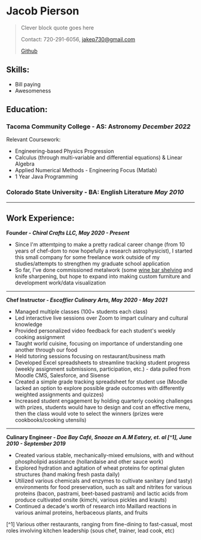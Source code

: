 # Jacob Pierson #
> Clever block quote goes here
> 
> Contact: 720-291-6056, [jakep730@gmail.com](mailto:jakep730@gmail.com)  
>
> [Github](https://github.com/awhooshingwind)



## Skills: ##
- Bill paying 
- Awesomeness

## Education:  ##

### Tacoma Community College - AS: Astronomy *December 2022*  ###

Relevant Coursework:
- Engineering-based Physics Progression 
- Calculus (through multi-variable and differential equations) & Linear Algebra 
- Applied Numerical Methods - Engineering Focus (Matlab) 
- 1 Year Java Programming

### Colorado State University - BA: English Literature *May 2010* ###  
  

---
## Work Experience: ##  


**Founder - *Chiral Crafts LLC, May 2020 - Present***

- Since I'm attemtping to make a pretty radical career change (from 10 years of chef-dom to now hopefully a research astrophysicist), I started this small company for some freelance work outside of my studies/attempts to strengthen my graduate school application
- So far, I've done commissioned metalwork (some [wine bar shelving](/images/all_together_now.png) and knife sharpening, but hope to expand into making custom furniture and development work/data visualization
  

---
**Chef Instructor - *Escoffier Culinary Arts, May 2020 - May 2021***

- Managed multiple classes (100+ students each class)
- Led interactive live sessions over Zoom to impart culinary and cultural knowledge
- Provided personalized video feedback for each student's weekly cooking assignment
- Taught world cuisine, focusing on importance of understanding one another through our food
- Held tutoring sessions focusing on restaurant/business math
- Developed Excel spreadsheets to streamline tracking student progress (weekly assignment submissions, participation, etc.) - data pulled from Moodle CMS, Salesforce, and Sisense
- Created a simple grade tracking spreadsheet for student use (Moodle lacked an option to explore possible grade outcomes with differently weighted assignments and quizzes)
- Increased student engagement by holding quarterly cooking challenges with prizes, students would have to design and cost an effective menu, then the class would vote to select the winners (prizes were cookbooks/cooking utensils)  

---
**Culinary Engineer - *Doe Bay Café, Snooze an A.M Eatery, et. al [^1], June 2010 - September 2019***

- Created various stable, mechanically-mixed emulsions, with and without phospholipid assistance (hollandaise and other sauce work)
- Explored hydration and agitation of wheat proteins for optimal gluten structures (hand making fresh pasta daily)
- Utilized various chemicals and enzymes to cultivate sanitary (and tasty) environments for food preservation, such as salt and nitrites for various proteins (bacon, pastrami, beet-based pastrami) and lactic acids from produce cultivated onsite (kimchi, various pickles and krauts)
- Continued a decade's worth of research into Maillard reactions in various animal proteins, herbaceous plants, and fruits

[^1] Various other restaurants, ranging from fine-dining to fast-casual, most roles involving kitchen leadership (sous chef, trainer, lead cook, etc)